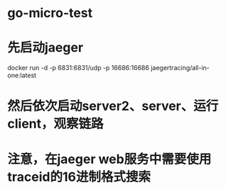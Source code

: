 # go-micro-test

# 先启动jaeger

docker run -d -p 6831:6831/udp -p 16686:16686 jaegertracing/all-in-one:latest

# 然后依次启动server2、server、运行client，观察链路

# 注意，在jaeger web服务中需要使用traceid的16进制格式搜索